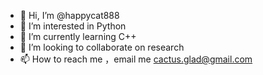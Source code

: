 - 👋 Hi, I’m @happycat888
- 👀 I’m interested in Python
- 🌱 I’m currently learning C++
- 💞️ I’m looking to collaborate on research
- 📫 How to reach me ，email me cactus.glad@gmail.com

<!---
happycat888/happycat888 is a ✨ special ✨ repository because its `README.md` (this file) appears on your GitHub profile.
You can click the Preview link to take a look at your changes.
--->
